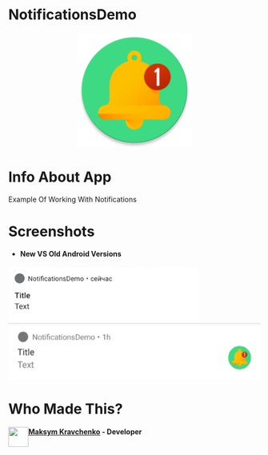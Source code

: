 # NotificationsDemo

<p align="center">
  <img width="230" height="230" src="https://github.com/masssimeliano/NotificationsDemo/blob/master/app/src/main/res/mipmap-xxxhdpi/ic_launcher_round.png">
</p>


# Info About App
Example Of Working With Notifications


# Screenshots

* __New VS Old Android Versions__

<img src="https://github.com/masssimeliano/NotificationsDemo/blob/master/app/src/main/res/raw/screenshot_notification_new.jpg" width="380" height="113" /> <img src="https://github.com/masssimeliano/NotificationsDemo/blob/master/app/src/main/res/raw/screenshot_notification_old.png" width="510" height="113" />



# Who Made This?

<img align="left" width="40" height="40" src="https://avatars.githubusercontent.com/masssimeliano">

#### [Maksym Kravchenko](https://github.com/masssimeliano) - __Developer__
